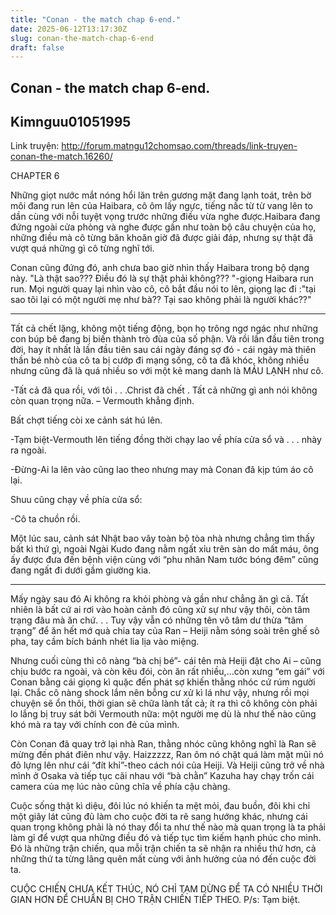 ```yaml
---
title: "Conan - the match chap 6-end."
date: 2025-06-12T13:17:30Z
slug: conan-the-match-chap-6-end
draft: false
---
```


## Conan - the match chap 6-end.

## Kimnguu01051995

Link truyện: http://forum.matngu12chomsao.com/threads/link-truyen-conan-the-match.16260/
 
CHAPTER 6
 
Những giọt nước mắt nóng hổi lăn trên gương mặt đang lạnh toát, trên bờ môi đang run lên của Haibara, cô ôm lấy ngực, tiếng nấc từ từ vang lên to dần cùng với nỗi tuyệt vọng trước những điều vừa nghe được.Haibara đang đứng ngoài cửa phòng và nghe được gần như toàn bộ câu chuyện của họ, những điều mà cô từng băn khoăn giờ đã được giải đáp, nhưng sự thật đã vượt quá những gì cô từng nghĩ tới. 
 
Conan cũng đứng đó, anh chưa bao giờ nhìn thấy Haibara trong bộ dạng này. "Là thật sao??? Điều đó là sự thật phải không??? "-giọng Haibara run run. 
Mọi người quay lại nhìn vào cô, cô bắt đầu nói to lên, giọng lạc đi :"tại sao tôi lại có một người mẹ như bà?? Tại sao không phải là người khác??" 
*********************************
 
Tất cả chết lặng, không một tiếng động, bọn họ trông ngơ ngác như những con búp bê đang bị biến thành trò đùa của số phận. Và rồi lần đầu tiên trong đời, hay ít nhất là lần đầu tiên sau cái ngày đáng sợ đó - cái ngày mà thiên thần bé nhò của cô ta bị cướp đi mạng sống, cô ta đã khóc, không nhiều nhưng cũng đã là quá nhiều so với một kẻ mang danh là MÁU LẠNH như cô. 
 
-Tất cả đã qua rồi, với tôi . . .Christ đã chết . Tất cả những gì anh nói không còn quan trọng nữa. – Vermouth khẳng định.
 
Bất chợt tiếng còi xe cảnh sát hú lên.
 
-Tạm biệt-Vermouth lên tiếng đồng thời chạy lao về phía cửa sổ và . . . nhày ra ngoài.
 
-Đừng-Ai la lên vào cũng lao theo nhưng may mà Conan đã kịp túm áo cô lại.
 
Shuu cũng chạy về phía cửa sổ:
 
-Cô ta chuồn rồi.
 
Một lúc sau, cảnh sát Nhật bao vây toàn bộ tòa nhà nhưng chẳng tìm thấy bất kì thứ gì, ngoài Ngài Kudo đang nằm ngất xỉu trên sàn do mất máu, ông ấy được đưa đến bệnh viện cùng với “phu nhân Nam tước bóng đêm” cũng đang ngất đi dưới gầm giường kia.
********
 
Mấy ngày sau đó Ai không ra khỏi phòng và gần như chẳng ăn gì cả. Tất nhiên là bất cứ ai rơi vào hoàn cảnh đó cũng xử sự như vậy thôi, còn tâm trạng đâu mà ăn chứ. . . Tuy vậy vẫn có những tên vô tâm dư thừa “tâm trạng” để ăn hết mớ quà chia tay của Ran – Heiji nằm sóng soài trên ghế sô pha, tay cầm bích bánh nhét lia lịa vào miệng.
 
Nhưng cuối cùng thì cô nàng “bà chị bé”- cái tên mà Heiji đặt cho Ai – cũng chịu bước ra ngoài, và còn kêu đói, còn ăn rất nhiều,...còn xưng “em gái” với Conan bằng cái giọng kì quặc đến phát sợ khiến thằng nhóc cứ rúm người lại. Chắc cô nàng shock lắm nên bỗng cư xử kì lá như vậy, nhưng rồi mọi chuyện sẽ ổn thôi, thời gian sẽ chữa lành tất cả; ít ra thì cô không còn phải lo lắng bị truy sát bởi Vermouth nữa: một người mẹ dù là như thế nào cũng khó mà ra tay với chính con đẻ của mình.
 
Còn Conan đã quay trở lại nhà Ran, thằng nhóc cũng không nghĩ là Ran sẽ mừng đến phát điên như vậy. Haizzzzz, Ran ôm nó chặt quá làm mặt mũi nó đỏ lựng lên như cái “đít khỉ”-theo cách nói của Heiji. Và Heiji cũng trở về nhà mình ở Osaka và tiếp tục cãi nhau với “bà chằn” Kazuha hay chạy trốn cái camera của mẹ lúc nào cũng chĩa về phía cậu chàng.
 
Cuộc sống thật kì diệu, đôi lúc nó khiến ta mệt mỏi, đau buồn, đôi khi chỉ một giây lát cũng đủ làm cho cuộc đời ta rẽ sang hướng khác, nhưng cái quan trọng không phải là nó thay đổi ta như thế nào mà quan trọng là ta phải làm gỉ để vượt qua những điều đó và tiếp tục tìm kiếm hạnh phúc cho mình. Đó là những trận chiến, qua mỗi trận chiến ta sẽ nhận ra nhiều thứ hơn, cả những thứ ta từng lãng quên mất cùng với ảnh hưởng của nó đến cuộc đời ta. 
 
CUỘC CHIẾN CHƯA KẾT THÚC, NÓ CHỈ TẠM DỪNG ĐỂ TA CÓ NHIỀU THỜI GIAN HƠN ĐỂ CHUẨN BỊ CHO TRẬN CHIẾN TIẾP THEO.
P/s: Tạm biệt.